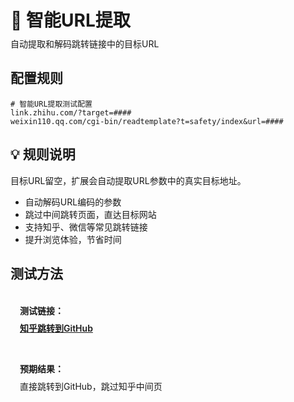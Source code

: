 # 🔗 智能URL提取
<p class="description">自动提取和解码跳转链接中的目标URL</p>

## 配置规则

```
# 智能URL提取测试配置
link.zhihu.com/?target=####
weixin110.qq.com/cgi-bin/readtemplate?t=safety/index&url=####
```

## 💡 规则说明
目标URL留空，扩展会自动提取URL参数中的真实目标地址。

- 自动解码URL编码的参数
- 跳过中间跳转页面，直达目标网站
- 支持知乎、微信等常见跳转链接
- 提升浏览体验，节省时间

## 测试方法

<div class="test-links">
  <div class="test-link">
    <strong>测试链接：</strong>
    <a href="https://link.zhihu.com/?target=https%3A//www.github.com" target="_blank">知乎跳转到GitHub</a>
  </div>
  <div class="test-link">
    <strong>预期结果：</strong>
    <span>直接跳转到GitHub，跳过知乎中间页</span>
  </div>
</div>

<style>
.description {
  color: var(--vp-c-text-2);
  margin-top: -10px;
  margin-bottom: 20px;
}
.test-links {
  display: flex;
  flex-direction: column;
  gap: 15px;
  margin-top: 20px;
}
.test-link {
  background: var(--vp-c-bg-soft);
  padding: 15px;
  border-radius: 10px;
  border: 1px solid var(--vp-c-divider);
}
.test-link strong {
  color: var(--vp-c-brand-1);
  display: block;
  margin-bottom: 8px;
}
.test-link code {
  background: var(--vp-c-code-bg);
  padding: 2px 6px;
  border-radius: 4px;
  font-size: 0.9em;
  color: var(--vp-c-code);
}
.test-link a {
  font-weight: 600;
  word-break: break-all;
}
</style> 